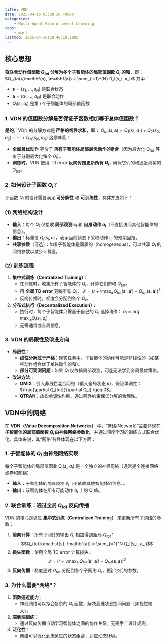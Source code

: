 ```yaml
---
title: VDN
date: 2025-04-16 03:39:16 +0800
categories:
    - Multi-Agent Reinforcement Learning
tags:
    - marl
lastmod: 2025-04-16T10:46:19.189Z
---
```


核心思想
---
**将联合动作值函数 $Q_{tot}$ 分解为多个子智能体的局部值函数 $Q_i$ 的和**，即：
$Q_{tot}(\mathbf{s}, \mathbf{a}) = \sum_{i=1}^{N} Q_i(s_i, a_i)$
其中：

- $\mathbf{s} = (s_1, ..., s_N)$ 是联合状态
- $\mathbf{a} = (a_1, ..., a_N)$ 是联合动作
- $Q_i(s_i, a_i)$ 是第 $i$ 个子智能体的局部值函数

### **1. VDN 的值函数分解是否保证子函数相加等于总体值函数？**

**是的**，VDN 的分解方式是 **严格的线性求和**，即：
$Q_{tot}(\mathbf{s}, \mathbf{a}) = Q_1(s_1, a_1) + Q_2(s_2, a_2) + \cdots + Q_N(s_N, a_N)$
这意味着：

- **全局最优动作** 等价于 **所有子智能体局部最优动作的组合**（因为最大化 $Q_{tot}$ 等价于分别最大化每个 $Q_i$）。
- **训练时**，VDN 使用 TD error **反向传播更新所有 $Q_i$**，确保它们的和逼近真实的 $Q_{tot}$。



### **2. 如何设计子函数 $Q_i$？**

子函数 $Q_i$ 的设计需要满足 **可分解性** 和 **可训练性**，具体方法如下：

### **(1) 网络结构设计**

- **输入**：每个 $Q_i$ 仅接收 **局部观测 $s_i$** 和 **自身动作 $a_i$**（不直接访问其他智能体的信息）。
- **输出**：标量值 $Q_i(s_i, a_i)$，表示当前状态下采取动作 $a_i$ 的预期回报。
- **共享参数**（可选）：如果子智能体是同质的（homogeneous），可以共享 $Q_i$ 的网络参数以减少计算量。

### **(2) 训练流程**

1. **集中式训练（Centralized Training）**：
    - 在训练时，收集所有子智能体的 $Q_i$，计算它们的和 $Q_{tot}$。
    - 用 **全局 TD error** 更新所有 $Q_i$：
    $\mathcal{L} = \left( r + \gamma \max_{\mathbf{a}'} Q_{tot}(\mathbf{s}', \mathbf{a}') - Q_{tot}(\mathbf{s}, \mathbf{a}) \right)^2$
    - 反向传播时，梯度会分配到各个 $Q_i$。
2. **分布式执行（Decentralized Execution）**：
    - 执行时，每个子智能体只需基于自己的 $Q_i$ 选择动作：
    $a_i = \arg\max_{a_i} Q_i(s_i, a_i)$
    - 无需通信或全局信息。


### **3. VDN 的局限性及改进方向**

- **局限性**：
    - **线性分解过于严格**：现实任务中，子智能体的协作可能是非线性的（如某些动作组合优于单独动作的和）。
    - **部分可观测问题**：如果 $Q_i$ 仅依赖局部观测，可能无法学到全局最优策略。
- **改进方法**：
    - **QMIX**：引入非线性混合网络（输入全局状态 $\mathbf{s}$），保证单调性：$\frac{\partial Q_{tot}}{\partial Q_i} \geq 0$。
    - **QTRAN**：放松单调性约束，通过额外约束保证分解的合理性。



VDN中的网络
---
在 **VDN（Value Decomposition Networks）** 中，“网络(Network)”主要体现在 **子智能体的局部值函数 $Q_i$ 由神经网络参数化**，并通过深度学习的训练方式联合优化。具体来说，其“网络”特性体现在以下方面：


### **1. 子智能体的 $Q_i$ 由神经网络实现**
每个子智能体的局部值函数 $Q_i(s_i, a_i)$ 是一个独立的神经网络（通常是全连接网络或卷积网络）
- **输入**：子智能体的局部观测 $s_i$（不依赖其他智能体的信息）。
- **输出**：该智能体在所有可能动作 $a_i$ 上的 Q 值。



### **2. 联合训练：通过全局 $Q_{tot}$ 反向传播**
VDN 的核心是通过 **集中式训练（Centralized Training）** 来更新所有子网络的参数：
1. **前向计算**：所有子网络的输出 $Q_i$ 相加得到全局 $Q_{tot}$：
$$Q_{tot}(\mathbf{s}, \mathbf{a}) = \sum_{i=1}^N Q_i(s_i, a_i)$$
2. **损失函数**：使用全局 TD error 计算损失：
  $$
   \mathcal{L} = \left( r + \gamma \max_{\mathbf{a}'} Q_{tot}(\mathbf{s}', \mathbf{a}') - Q_{tot}(\mathbf{s}, \mathbf{a}) \right)^2
  $$
3. **反向传播**：梯度通过 $Q_{tot}$ 分配到各个子网络 $Q_i$，更新它们的参数。


### **3. 为什么需要“网络”？**
1. **函数逼近能力**：  
   - 神经网络可以拟合复杂的 $Q_i$ 函数，解决高维状态空间问题（如视觉输入）。
2. **端到端训练**：  
   - 通过反向传播自动学习智能体之间的协作关系，无需手工设计规则。
3. **泛化性**：  
   - 网络可以泛化到未见过的状态组合，适应动态环境。

